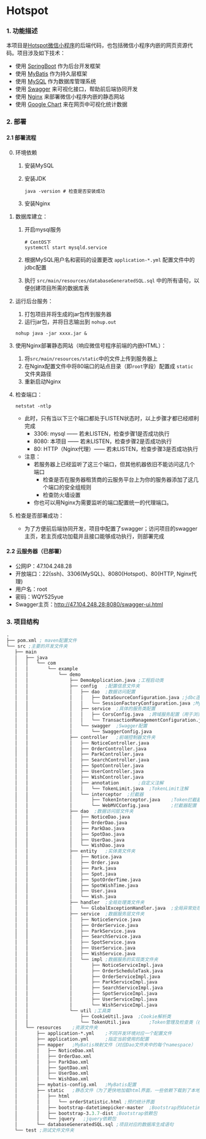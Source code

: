 # Hotspot

### 1. 功能描述

本项目是[Hotspot微信小程序](https://github.com/Big-sisters-of-Anping/Hotspot-front)的后端代码，也包括微信小程序内嵌的网页资源代码。项目涉及如下技术：

* 使用 [SpringBoot](https://spring.io/projects/spring-boot) 作为后台开发框架
* 使用 [MyBatis](https://mybatis.org/mybatis-3/) 作为持久层框架
* 使用 [MySQL](https://www.mysql.com/) 作为数据库管理系统
* 使用 [Swagger](https://swagger.io/) 来可视化接口，帮助前后端协同开发
* 使用 [Nginx](http://nginx.org/en/) 来部署微信小程序内嵌的静态网站
* 使用 [Google Chart](https://developers.google.cn/chart/interactive/docs) 来在网页中可视化统计数据



### 2. 部署

#### 2.1 部署流程

0. 环境依赖
   1. 安装MySQL
   
   2. 安装JDK
   
      ```shell
      java -version # 检查是否安装成功
      ```
   
   3. 安装Nginx

1. 数据库建立：

   1. 开启mysql服务

      ```shell
      # CentOS下
      systemctl start mysqld.service
      ```

   2. 根据MySQL用户名和密码的设置更改 `application-*.yml` 配置文件中的jdbc配置

   3. 执行 `src/main/resources/databaseGeneratedSQL.sql` 中的所有语句，以便创建项目所需的数据库表

2. 运行后台服务：

   1. 打包项目并将生成的jar包传到服务器
   2. 运行jar包，并将日志输出到 `nohup.out`

   ```shell
   nohup java -jar xxxx.jar &
   ```

3. 使用Nginx部署静态网站（响应微信号程序前端的内嵌HTML）：

   1. 将`src/main/resources/static`中的文件上传到服务器上
   2. 在Nginx配置文件中将80端口的站点目录（即`root`字段）配置成 `static` 文件夹路径
   3. 重新启动Nginx

4. 检查端口：

   ```shell
   netstat -ntlp
   ```

   * 此时，只有当以下三个端口都处于LISTEN状态时，以上步骤才都已经顺利完成
     * 3306: mysql —— 若未LISTEN，检查步骤1是否成功执行
     * 8080: 本项目	—— 若未LISTEN，检查步骤2是否成功执行
     * 80: HTTP（Nginx代理）—— 若未LISTEN，检查步骤3是否成功执行
   * 注意：
     * 若服务器上已经监听了这三个端口，但其他机器依旧不能访问这几个端口
       * 检查是否在服务器租赁商的云服务平台上为你的服务器添加了这几个端口的安全组规则
       * 检查防火墙设置
     * 你也可以用Nginx为需要监听的端口配置统一的代理端口。

5. 检查是否部署成功：

   * 为了方便前后端协同开发，项目中配置了swagger；访问项目的swagger主页，若主页成功加载并且接口能够成功执行，则部署完成

#### 2.2 云服务器（已部署）

- 公网IP：47.104.248.28
- 开放端口：22(ssh)、3306(MySQL)、8080(Hotspot)、80(HTTP, Nginx代理)
- 用户名：root
- 密码：WQY525yue
- Swagger主页：http://47.104.248.28:8080/swagger-ui.html



### 3. 项目结构

```lisp
.
├── pom.xml	; maven配置文件
└── src	;主要的开发文件夹
   ├── main
   │   ├── java
   │   │   └── com
   │   │       └── example
   │   │           └── demo
   │   │               ├── DemoApplication.java	;工程启动类
   │   │               ├── config	;配置信息文件夹
   │   │               │   ├── dao	;数据访问配置
   │   │               │   │   ├── DataSourceConfiguration.java	;jdbc连接配置
   │   │               │   │   └── SessionFactoryConfiguration.java	;MyBatis配置
   │   │               │   ├── service	;具体的服务类配置
   │   │               │   │   ├── CorsConfig.java	;跨域服务配置（用于浏览器访问时）
   │   │               │   │   └── TransactionManagementConfiguration.java	;数据库事务配置
   │   │               │   └── swagger	;Swagger配置
   │   │               │       └── SwaggerConfig.java
   │   │               ├── controller	;前端控制器文件夹
   │   │               │   ├── NoticeController.java
   │   │               │   ├── OrderController.java
   │   │               │   ├── ParkController.java
   │   │               │   ├── SearchController.java
   │   │               │   ├── SpotController.java
   │   │               │   ├── UserController.java
   │   │               │   ├── WishController.java
   │   │               │   ├── annotation		;自定义注解
   │   │               │   │   └── TokenLimit.java	;TokenLimit注解
   │   │               │   └── interceptor	;拦截器
   │   │               │       ├── TokenInterceptor.java	;Token拦截器
   │   │               │       └── WebMVCConfig.java		;拦截器配置
   │   │               ├── dao	;数据访问层文件夹
   │   │               │   ├── NoticeDao.java
   │   │               │   ├── OrderDao.java
   │   │               │   ├── ParkDao.java
   │   │               │   ├── SpotDao.java
   │   │               │   ├── UserDao.java
   │   │               │   └── WishDao.java
   │   │               ├── entity	;实体类文件夹
   │   │               │   ├── Notice.java
   │   │               │   ├── Order.java
   │   │               │   ├── Park.java
   │   │               │   ├── Spot.java
   │   │               │   ├── SpotOrderTime.java
   │   │               │   ├── SpotWishTime.java
   │   │               │   ├── User.java
   │   │               │   └── Wish.java
   │   │               ├── handler	;全局处理类文件夹
   │   │               │   └── GlobalExceptionHandler.java	;全局异常处理类
   │   │               ├── service	;数据服务层文件夹
   │   │               │   ├── NoticeService.java
   │   │               │   ├── OrderService.java
   │   │               │   ├── ParkService.java
   │   │               │   ├── SearchService.java
   │   │               │   ├── SpotService.java
   │   │               │   ├── UserService.java
   │   │               │   ├── WishService.java
   │   │               │   └── impl	;数据服务的实现类文件夹
   │   │               │       ├── NoticeServiceImpl.java
   │   │               │       ├── OrderScheduleTask.java
   │   │               │       ├── OrderServiceImpl.java
   │   │               │       ├── ParkServiceImpl.java
   │   │               │       ├── SearchServiceImpl.java
   │   │               │       ├── SpotServiceImpl.java
   │   │               │       ├── UserServiceImpl.java
   │   │               │       └── WishServiceImpl.java
   │   │               └── util	;工具类
   │   │                   ├── CookieUtil.java	;Cookie解析类
   │   │                   └── TokenUtil.java		;Token管理及检查类（在TokenInterceptor中使用）
   │   └── resources	;资源文件夹
   │       ├── application-*.yml	;不同开发环境对应一个配置文件
   │       ├── application.yml		;指定当前使用的配置
   │       ├── mapper	;MyBatis映射文件（对应Dao文件夹中的每个namespace）
   │       │   ├── NoticeDao.xml
   │       │   ├── OrderDao.xml
   │       │   ├── ParkDao.xml
   │       │   ├── SpotDao.xml
   │       │   ├── UserDao.xml
   │       │   └── WishDao.xml
   │       ├── mybatis-config.xml	;MyBatis配置
   │       ├── static	;静态文件（为了更快地加载html界面，一些依赖下载到了本地）
   │       │   ├── html
   │       │   │   └── orderStatistic.html ;预约统计界面
   │       │   ├── bootstrap-datetimepicker-master	;Bootstrap的datetimepiker依赖包
   │       │   ├── bootstrap-3.3.7-dist	;Bootstrap依赖包
   │       │   └── jquery	;jquery依赖包
   │       └── databaseGeneratedSQL.sql	;项目对应的数据库生成语句
   └── test ;测试文件文件夹
```